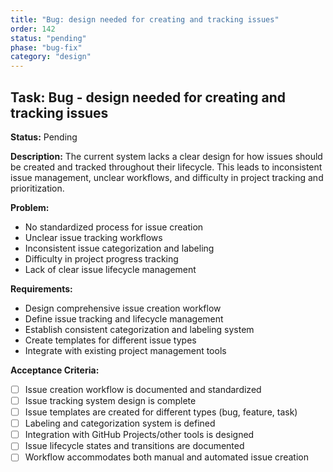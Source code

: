 ```yaml
---
title: "Bug: design needed for creating and tracking issues"
order: 142
status: "pending"
phase: "bug-fix"
category: "design"
---
```


## Task: Bug - design needed for creating and tracking issues

**Status:** Pending

**Description:**
The current system lacks a clear design for how issues should be created and tracked throughout their lifecycle. This leads to inconsistent issue management, unclear workflows, and difficulty in project tracking and prioritization.

**Problem:**
- No standardized process for issue creation
- Unclear issue tracking workflows
- Inconsistent issue categorization and labeling
- Difficulty in project progress tracking
- Lack of clear issue lifecycle management

**Requirements:**
- Design comprehensive issue creation workflow
- Define issue tracking and lifecycle management
- Establish consistent categorization and labeling system
- Create templates for different issue types
- Integrate with existing project management tools

**Acceptance Criteria:**
- [ ] Issue creation workflow is documented and standardized
- [ ] Issue tracking system design is complete
- [ ] Issue templates are created for different types (bug, feature, task)
- [ ] Labeling and categorization system is defined
- [ ] Integration with GitHub Projects/other tools is designed
- [ ] Issue lifecycle states and transitions are documented
- [ ] Workflow accommodates both manual and automated issue creation